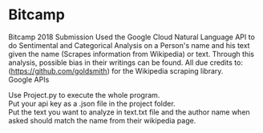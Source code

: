 # Bitcamp
Bitcamp 2018 Submission
Used the Google Cloud Natural Language API to do Sentimental and Categorical Analysis on a Person's name and his text given the name (Scrapes information from Wikipedia) or text.
Through this analysis, possible bias in their writings can be found. 
All due credits to:
(https://github.com/goldsmith) for the Wikipedia scraping library.    
Google APIs


Use Project.py to execute the whole program.    
Put your api key as a .json file in the project folder.    
Put the text you want to analyze in text.txt file and the author name when asked should match the name from their wikipedia page.    
